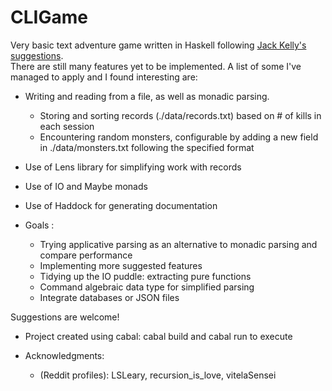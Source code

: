 # CLIGame

Very basic text adventure game written in Haskell following [Jack Kelly's suggestions](http://jackkelly.name/blog/archives/2022/05/28/text-mode_games_as_first_haskell_projects/index.html).  
There are still many features yet to be implemented. A list of some I've managed to apply and I found interesting are: 

* Writing and reading from a file, as well as monadic parsing.
  +  Storing and sorting records (./data/records.txt) based on # of kills in each session
  +  Encountering random monsters, configurable by adding a new field in ./data/monsters.txt following the specified format
* Use of Lens library for simplifying work with records
* Use of IO and Maybe monads
* Use of Haddock for generating documentation

* Goals :
  + Trying applicative parsing as an alternative to monadic parsing and compare performance
  + Implementing more suggested features
  + Tidying up the IO puddle: extracting pure functions
  + Command algebraic data type for simplified parsing
  + Integrate databases or JSON files

Suggestions are welcome!

* Project created using cabal: cabal build and cabal run to execute

* Acknowledgments: 
    + (Reddit profiles): LSLeary, recursion_is_love, vitelaSensei
